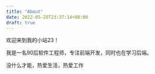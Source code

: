 ```yaml
---
title: "About"
date: 2022-05-28T23:37:14+08:00
draft: true
---
```


欢迎来到我的小站23！

我是一名90后软件工程师，专注前端开发，同时也在学习后端。

没什么才能，热爱生活，热爱工作


